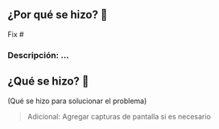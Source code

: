 ## ¿Por qué se hizo? 🤠
Fix #

### Descripción: ...

## ¿Qué se hizo? 🧰
(Qué se hizo para solucionar el problema)
> Adicional: Agregar capturas de pantalla si es necesario
